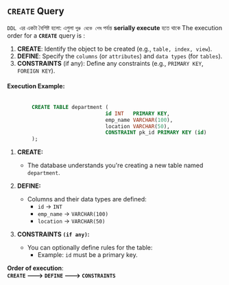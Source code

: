 ## **`CREATE` Query**
`DDL `এর একটা বৈশিষ্ট হলো: এগুলা `শুরু থেকে শেষ` পর্যন্ত **serially execute** হতে থাকে
The execution order for a **`CREATE`** query is  :

1. **CREATE**: Identify the object to be created (e.g., `table, index, view`).
2. **DEFINE**: Specify the `columns` (or `attributes`) and `data types` (for `tables`).
3. **CONSTRAINTS** (if any): Define any constraints (e.g., `PRIMARY KEY`, `FOREIGN KEY`).

#### **Execution Example:**
```SQL
						
		CREATE TABLE department (
							    id INT   PRIMARY KEY,
							    emp_name VARCHAR(100),
							    location VARCHAR(50),
						        CONSTRAINT pk_id PRIMARY KEY (id)							    
		);
```

1. **CREATE:**
    
    - The database understands you're creating a new table named `department`.
    
2. **DEFINE:**
    
    - Columns and their data types are defined:
        - `id` → `INT`
        - `emp_name` → `VARCHAR(100)`
        - `location` → `VARCHAR(50)`
        
3. **CONSTRAINTS `(if any)`:**
    
    - You can optionally define rules for the table:
        - Example: `id` must be a primary key.



**Order of execution**:  
				**`CREATE` 
						---> `DEFINE`
									 ---> `CONSTRAINTS`**
